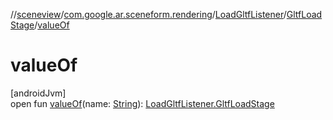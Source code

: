 //[sceneview](../../../../index.md)/[com.google.ar.sceneform.rendering](../../index.md)/[LoadGltfListener](../index.md)/[GltfLoadStage](index.md)/[valueOf](value-of.md)

# valueOf

[androidJvm]\
open fun [valueOf](value-of.md)(name: [String](https://developer.android.com/reference/kotlin/java/lang/String.html)): [LoadGltfListener.GltfLoadStage](index.md)
